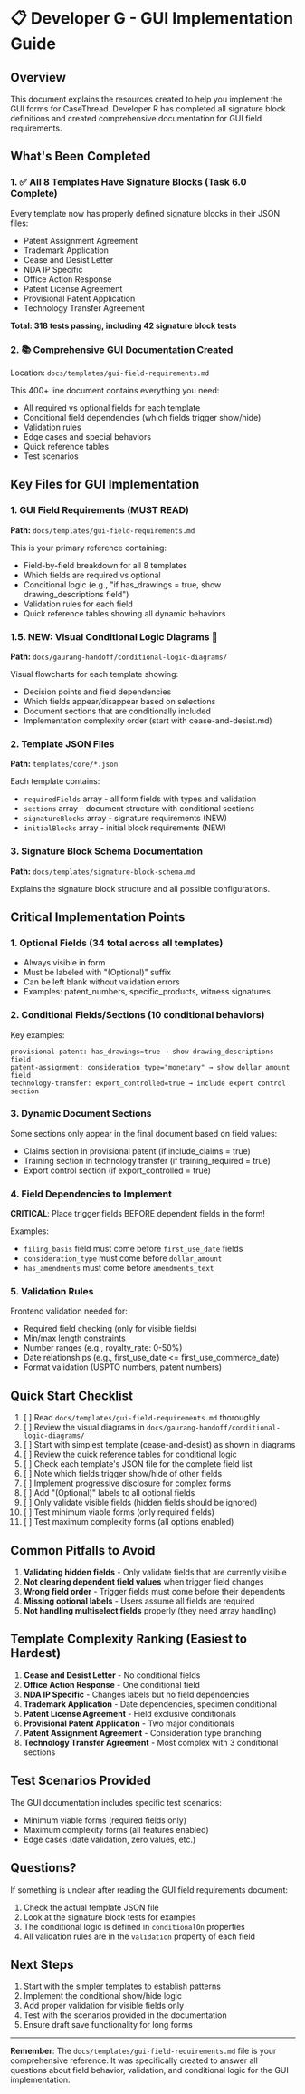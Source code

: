 # 📋 Developer G - GUI Implementation Guide

## Overview

This document explains the resources created to help you implement the GUI forms for CaseThread. Developer R has completed all signature block definitions and created comprehensive documentation for GUI field requirements.

## What's Been Completed

### 1. ✅ All 8 Templates Have Signature Blocks (Task 6.0 Complete)
Every template now has properly defined signature blocks in their JSON files:
- Patent Assignment Agreement
- Trademark Application
- Cease and Desist Letter
- NDA IP Specific
- Office Action Response
- Patent License Agreement
- Provisional Patent Application
- Technology Transfer Agreement

**Total: 318 tests passing, including 42 signature block tests**

### 2. 📚 Comprehensive GUI Documentation Created
Location: `docs/templates/gui-field-requirements.md`

This 400+ line document contains everything you need:
- All required vs optional fields for each template
- Conditional field dependencies (which fields trigger show/hide)
- Validation rules
- Edge cases and special behaviors
- Quick reference tables
- Test scenarios

## Key Files for GUI Implementation

### 1. **GUI Field Requirements** (MUST READ)
**Path:** `docs/templates/gui-field-requirements.md`

This is your primary reference containing:
- Field-by-field breakdown for all 8 templates
- Which fields are required vs optional
- Conditional logic (e.g., "if has_drawings = true, show drawing_descriptions field")
- Validation rules for each field
- Quick reference tables showing all dynamic behaviors

### 1.5. **NEW: Visual Conditional Logic Diagrams** 🎯
**Path:** `docs/gaurang-handoff/conditional-logic-diagrams/`

Visual flowcharts for each template showing:
- Decision points and field dependencies
- Which fields appear/disappear based on selections
- Document sections that are conditionally included
- Implementation complexity order (start with cease-and-desist.md)

### 2. **Template JSON Files**
**Path:** `templates/core/*.json`

Each template contains:
- `requiredFields` array - all form fields with types and validation
- `sections` array - document structure with conditional sections
- `signatureBlocks` array - signature requirements (NEW)
- `initialBlocks` array - initial block requirements (NEW)

### 3. **Signature Block Schema Documentation**
**Path:** `docs/templates/signature-block-schema.md`

Explains the signature block structure and all possible configurations.

## Critical Implementation Points

### 1. Optional Fields (34 total across all templates)
- Always visible in form
- Must be labeled with "(Optional)" suffix
- Can be left blank without validation errors
- Examples: patent_numbers, specific_products, witness signatures

### 2. Conditional Fields/Sections (10 conditional behaviors)
Key examples:
```
provisional-patent: has_drawings=true → show drawing_descriptions field
patent-assignment: consideration_type="monetary" → show dollar_amount field
technology-transfer: export_controlled=true → include export control section
```

### 3. Dynamic Document Sections
Some sections only appear in the final document based on field values:
- Claims section in provisional patent (if include_claims = true)
- Training section in technology transfer (if training_required = true)
- Export control section (if export_controlled = true)

### 4. Field Dependencies to Implement

**CRITICAL**: Place trigger fields BEFORE dependent fields in the form!

Examples:
- `filing_basis` field must come before `first_use_date` fields
- `consideration_type` must come before `dollar_amount`
- `has_amendments` must come before `amendments_text`

### 5. Validation Rules

Frontend validation needed for:
- Required field checking (only for visible fields)
- Min/max length constraints
- Number ranges (e.g., royalty_rate: 0-50%)
- Date relationships (e.g., first_use_date <= first_use_commerce_date)
- Format validation (USPTO numbers, patent numbers)

## Quick Start Checklist

1. [ ] Read `docs/templates/gui-field-requirements.md` thoroughly
2. [ ] Review the visual diagrams in `docs/gaurang-handoff/conditional-logic-diagrams/`
3. [ ] Start with simplest template (cease-and-desist) as shown in diagrams
4. [ ] Review the quick reference tables for conditional logic
5. [ ] Check each template's JSON file for the complete field list
6. [ ] Note which fields trigger show/hide of other fields
7. [ ] Implement progressive disclosure for complex forms
8. [ ] Add "(Optional)" labels to all optional fields
9. [ ] Only validate visible fields (hidden fields should be ignored)
10. [ ] Test minimum viable forms (only required fields)
11. [ ] Test maximum complexity forms (all options enabled)

## Common Pitfalls to Avoid

1. **Validating hidden fields** - Only validate fields that are currently visible
2. **Not clearing dependent field values** when trigger field changes
3. **Wrong field order** - Trigger fields must come before their dependents
4. **Missing optional labels** - Users assume all fields are required
5. **Not handling multiselect fields** properly (they need array handling)

## Template Complexity Ranking (Easiest to Hardest)

1. **Cease and Desist Letter** - No conditional fields
2. **Office Action Response** - One conditional field
3. **NDA IP Specific** - Changes labels but no field dependencies
4. **Trademark Application** - Date dependencies, specimen conditional
5. **Patent License Agreement** - Field exclusive conditionals
6. **Provisional Patent Application** - Two major conditionals
7. **Patent Assignment Agreement** - Consideration type branching
8. **Technology Transfer Agreement** - Most complex with 3 conditional sections

## Test Scenarios Provided

The GUI documentation includes specific test scenarios:
- Minimum viable forms (required fields only)
- Maximum complexity forms (all features enabled)
- Edge cases (date validation, zero values, etc.)

## Questions?

If something is unclear after reading the GUI field requirements document:
1. Check the actual template JSON file
2. Look at the signature block tests for examples
3. The conditional logic is defined in `conditionalOn` properties
4. All validation rules are in the `validation` property of each field

## Next Steps

1. Start with the simpler templates to establish patterns
2. Implement the conditional show/hide logic
3. Add proper validation for visible fields only
4. Test with the scenarios provided in the documentation
5. Ensure draft save functionality for long forms

---

**Remember**: The `docs/templates/gui-field-requirements.md` file is your comprehensive reference. It was specifically created to answer all questions about field behavior, validation, and conditional logic for the GUI implementation. 